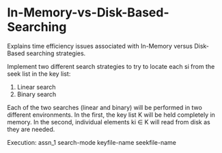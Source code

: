 # In-Memory-vs-Disk-Based-Searching
Explains time efficiency issues associated with In-Memory versus Disk-Based searching strategies.

Implement two different search strategies to try to locate each si from the seek list in the key list:
1. Linear search
2. Binary search

Each of the two searches (linear and binary) will be performed in two different environments. In the first, the key list K will be held completely in memory. In the second, individual elements ki ∈ K will read from disk as they are needed.

Execution: assn_1 search-mode keyfile-name seekfile-name
